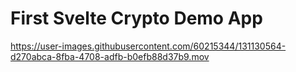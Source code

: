 # First Svelte Crypto Demo App

https://user-images.githubusercontent.com/60215344/131130564-d270abca-8fba-4708-adfb-b0efb88d37b9.mov

